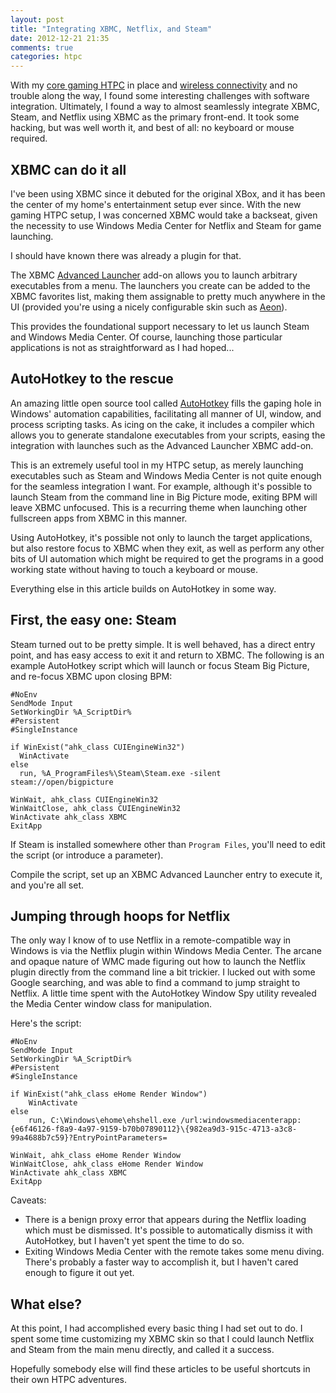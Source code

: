 ```yaml
---
layout: post
title: "Integrating XBMC, Netflix, and Steam"
date: 2012-12-21 21:35
comments: true
categories: htpc
---
```

With my [core gaming HTPC](/blog/2012/12/21/gaming-htpc-fundamentals/) in place and [wireless connectivity](/blog/2012/12/21/adding-wireless-everything-to-the-gaming-htpc/) and no trouble along the way, I found some interesting challenges with software integration. Ultimately, I found a way to almost seamlessly integrate XBMC, Steam, and Netflix using XBMC as the primary front-end. It took some hacking, but was well worth it, and best of all: no keyboard or mouse required.

<!-- more -->

## XBMC can do it all

I've been using XBMC since it debuted for the original XBox, and it has been the center of my home's entertainment setup ever since. With the new gaming HTPC setup, I was concerned XBMC would take a backseat, given the necessity to use Windows Media Center for Netflix and Steam for game launching.

I should have known there was already a plugin for that.

The XBMC [Advanced Launcher](http://wiki.xbmc.org/index.php?title=Add-on:Advanced_Launcher) add-on allows you to launch arbitrary executables from a menu. The launchers you create can be added to the XBMC favorites list, making them assignable to pretty much anywhere in the UI (provided you're using a nicely configurable skin such as [Aeon](http://xbmc.org/skins/aeon/)).

This provides the foundational support necessary to let us launch Steam and Windows Media Center. Of course, launching those particular applications is not as straightforward as I had hoped...

## AutoHotkey to the rescue

An amazing little open source tool called [AutoHotkey](http://www.autohotkey.com/) fills the gaping hole in Windows' automation capabilities, facilitating all manner of UI, window, and process scripting tasks. As icing on the cake, it includes a compiler which allows you to generate standalone executables from your scripts, easing the integration with launches such as the Advanced Launcher XBMC add-on.

This is an extremely useful tool in my HTPC setup, as merely launching executables such as Steam and Windows Media Center is not quite enough for the seamless integration I want. For example, although it's possible to launch Steam from the command line in Big Picture mode, exiting BPM will leave XBMC unfocused. This is a recurring theme when launching other fullscreen apps from XBMC in this manner.

Using AutoHotkey, it's possible not only to launch the target applications, but also restore focus to XBMC when they exit, as well as perform any other bits of UI automation which might be required to get the programs in a good working state without having to touch a keyboard or mouse.

Everything else in this article builds on AutoHotkey in some way.

## First, the easy one: Steam

Steam turned out to be pretty simple. It is well behaved, has a direct entry point, and has easy access to exit it and return to XBMC. The following is an example AutoHotkey script which will launch or focus Steam Big Picture, and re-focus XBMC upon closing BPM:

```
#NoEnv  
SendMode Input
SetWorkingDir %A_ScriptDir%
#Persistent
#SingleInstance

if WinExist("ahk_class CUIEngineWin32")
  WinActivate
else
  run, %A_ProgramFiles%\Steam\Steam.exe -silent steam://open/bigpicture

WinWait, ahk_class CUIEngineWin32
WinWaitClose, ahk_class CUIEngineWin32
WinActivate ahk_class XBMC
ExitApp
```

If Steam is installed somewhere other than `Program Files`, you'll need to edit the script (or introduce a parameter).

Compile the script, set up an XBMC Advanced Launcher entry to execute it, and you're all set.

## Jumping through hoops for Netflix

The only way I know of to use Netflix in a remote-compatible way in Windows is via the Netflix plugin within Windows Media Center. The arcane and opaque nature of WMC made figuring out how to launch the Netflix plugin directly from the command line a bit trickier. I lucked out with some Google searching, and was able to find a command to jump straight to Netflix. A little time spent with the AutoHotkey Window Spy utility revealed the Media Center window class for manipulation.

Here's the script:

```
#NoEnv
SendMode Input
SetWorkingDir %A_ScriptDir%
#Persistent
#SingleInstance

if WinExist("ahk_class eHome Render Window")
	WinActivate
else
	run, C:\Windows\ehome\ehshell.exe /url:windowsmediacenterapp:{e6f46126-f8a9-4a97-9159-b70b07890112}\{982ea9d3-915c-4713-a3c8-99a4688b7c59}?EntryPointParameters=

WinWait, ahk_class eHome Render Window
WinWaitClose, ahk_class eHome Render Window
WinActivate ahk_class XBMC
ExitApp
```

Caveats:

* There is a benign proxy error that appears during the Netflix loading which must be dismissed. It's possible to automatically dismiss it with AutoHotkey, but I haven't yet spent the time to do so.
* Exiting Windows Media Center with the remote takes some menu diving. There's probably a faster way to accomplish it, but I haven't cared enough to figure it out yet.

## What else?

At this point, I had accomplished every basic thing I had set out to do. I spent some time customizing my XBMC skin so that I could launch Netflix and Steam from the main menu directly, and called it a success.

Hopefully somebody else will find these articles to be useful shortcuts in their own HTPC adventures.
